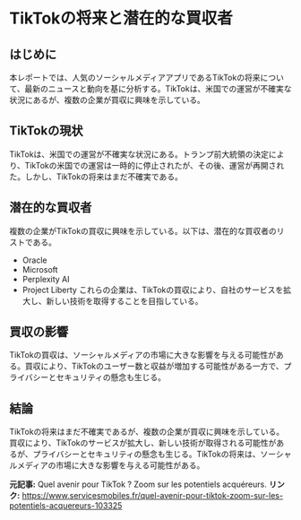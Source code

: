 # TikTokの将来と潜在的な買収者
## はじめに
本レポートでは、人気のソーシャルメディアアプリであるTikTokの将来について、最新のニュースと動向を基に分析する。TikTokは、米国での運営が不確実な状況にあるが、複数の企業が買収に興味を示している。
## TikTokの現状
TikTokは、米国での運営が不確実な状況にある。トランプ前大統領の決定により、TikTokの米国での運営は一時的に停止されたが、その後、運営が再開された。しかし、TikTokの将来はまだ不確実である。
## 潜在的な買収者
複数の企業がTikTokの買収に興味を示している。以下は、潜在的な買収者のリストである。
* Oracle
* Microsoft
* Perplexity AI
* Project Liberty
これらの企業は、TikTokの買収により、自社のサービスを拡大し、新しい技術を取得することを目指している。
## 買収の影響
TikTokの買収は、ソーシャルメディアの市場に大きな影響を与える可能性がある。買収により、TikTokのユーザー数と収益が増加する可能性がある一方で、プライバシーとセキュリティの懸念も生じる。
## 結論
TikTokの将来はまだ不確実であるが、複数の企業が買収に興味を示している。買収により、TikTokのサービスが拡大し、新しい技術が取得される可能性があるが、プライバシーとセキュリティの懸念も生じる。TikTokの将来は、ソーシャルメディアの市場に大きな影響を与える可能性がある。

**元記事:** Quel avenir pour TikTok ? Zoom sur les potentiels acquéreurs.
**リンク:** https://www.servicesmobiles.fr/quel-avenir-pour-tiktok-zoom-sur-les-potentiels-acquereurs-103325